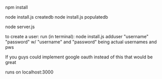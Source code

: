 npm install

node install.js createdb
node install.js populatedb

node server.js

to create a user:
 run (in terminal): node install.js adduser "username" "password" w/ "username" and "password" being actual usernames and pws

 If you guys could implement google oauth instead of this that would be great

 runs on localhost:3000